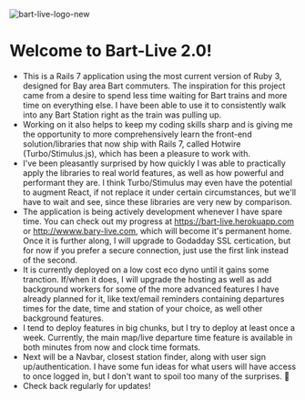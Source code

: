 ![bart-live-logo-new](https://user-images.githubusercontent.com/5009669/210657308-04c7523c-1423-4d97-9dd5-e1639f920330.png)
<br>
# Welcome to Bart-Live 2.0!

- This is a Rails 7 application using the most current version of Ruby 3, designed for Bay area Bart commuters. The inspiration for this project came from a desire to spend less time waiting for Bart trains and more time on everything else.  I have been able to use it to consistently walk into any Bart Station right as the train was pulling up.
- Working on it also helps to keep my coding skills sharp and is giving me the opportunity to more comprehensively learn the front-end solution/libraries that now ship with Rails 7, called Hotwire (Turbo/Stimulus.js), which has been a pleasure to work with.
- I've been pleasantly surprised by how quickly I was able to practically apply the libraries to real world features, as well as how powerful and performant they are.  I think Turbo/Stimulus may even have the potential to augment React, if not replace it under certain circumstances, but we'll have to wait and see, since these libraries are very new by comparison.
- The application is being actively development whenever I have spare time. You can check out my progress at https://bart-live.herokuapp.com or http://wwww.bary-live.com, which will become it's permanent home.  Once it is further along, I will upgrade to Godadday SSL certication, but for now if you prefer a secure connection, just use the first link instead of the second. 
- It is currently deployed on a low cost eco dyno until it gains some tranction.  If/when it does, I will upgrade the hosting as well as add background workers for some of the more advanced features I have already planned for it, like text/email reminders containing departures times for the date, time and station of your choice, as well other background features.
- I tend to deploy features in big chunks, but I try to deploy at least once a week.  Currently, the main map/live departure time feature is available in both minutes from now and clock time formats.
- Next will be a Navbar, closest station finder, along with user sign up/authentication.  I have some fun ideas for what users will have access to once logged in, but I don't want to spoil too many of the surprises. 🎉
- Check back regularly for updates!
